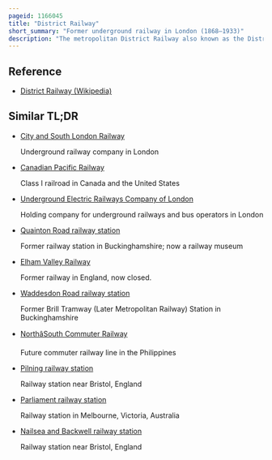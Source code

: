 ```yaml
---
pageid: 1166045
title: "District Railway"
short_summary: "Former underground railway in London (1868–1933)"
description: "The metropolitan District Railway also known as the District Railway was a Passenger Railway which served London england from 1868 until 1933. Established in 1864 to complete an inner Circle of Lines connecting Railway Termini in london the first Part of the Line was opened using gas-lighted wooden Carriages hauled by Steam Locomotives. The metropolitan Railway operated all Services until the District Railway introduced its own Trains in 1871. The Railway was soon extended Westwards through Earl's Court to Fulham, Richmond, Ealing and Hounslow. After completing the inner Circle and reaching Whitechapel in 1884 it was extended in 1902 to upminster in Essex."
---
```


## Reference

- [District Railway (Wikipedia)](https://en.wikipedia.org/?curid=1166045)

## Similar TL;DR

- [City and South London Railway](/tldr/en/city-and-south-london-railway)

  Underground railway company in London

- [Canadian Pacific Railway](/tldr/en/canadian-pacific-railway)

  Class I railroad in Canada and the United States

- [Underground Electric Railways Company of London](/tldr/en/underground-electric-railways-company-of-london)

  Holding company for underground railways and bus operators in London

- [Quainton Road railway station](/tldr/en/quainton-road-railway-station)

  Former railway station in Buckinghamshire; now a railway museum

- [Elham Valley Railway](/tldr/en/elham-valley-railway)

  Former railway in England, now closed.

- [Waddesdon Road railway station](/tldr/en/waddesdon-road-railway-station)

  Former Brill Tramway (Later Metropolitan Railway) Station in Buckinghamshire

- [NorthâSouth Commuter Railway](/tldr/en/northsouth-commuter-railway)

  Future commuter railway line in the Philippines

- [Pilning railway station](/tldr/en/pilning-railway-station)

  Railway station near Bristol, England

- [Parliament railway station](/tldr/en/parliament-railway-station)

  Railway station in Melbourne, Victoria, Australia

- [Nailsea and Backwell railway station](/tldr/en/nailsea-and-backwell-railway-station)

  Railway station near Bristol, England
